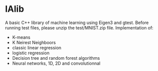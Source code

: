 # IAlib
A basic C++ library of machine learning using Eigen3 and gtest.
Before running test files, please unzip the test/MNIST.zip file.
Implementation of: 
- K-means
- K Neirest Neighboors
- classic linear regression
- logistic regression
- Decision tree and random forest algorithms
- Neural networks, 1D, 2D and convolutionnal


